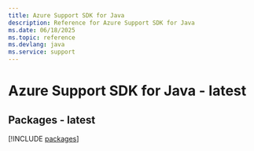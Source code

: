 ```yaml
---
title: Azure Support SDK for Java
description: Reference for Azure Support SDK for Java
ms.date: 06/18/2025
ms.topic: reference
ms.devlang: java
ms.service: support
---
```

# Azure Support SDK for Java - latest
## Packages - latest
[!INCLUDE [packages](support-index.md)]
